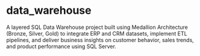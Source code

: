 # data_warehouse
A layered SQL Data Warehouse project built using Medallion Architecture (Bronze, Silver, Gold) to integrate ERP and CRM datasets, implement ETL pipelines, and deliver business insights on customer behavior, sales trends, and product performance using SQL Server.
